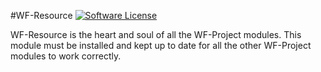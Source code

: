 #WF-Resource
[![Software License](https://img.shields.io/badge/license-GPL-brightgreen.svg?style=flat)](LICENSE) 

WF-Resource is the heart and soul of all the WF-Project modules. This module must be installed and 
kept up to date for all the other WF-Project modules to work correctly.
